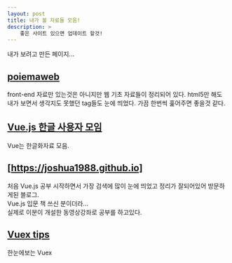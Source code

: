 ```yaml
---
layout: post
title: 내가 볼 자료들 모음!
description: >
    좋은 사이트 있으면 업데이트 할것!
---
```

내가 보려고 만든 페이지...

## [poiemaweb]   
front-end 자료만 있는것은 아니지만 웹 기초 자료들이 정리되어 있다. html5만 해도 내가 보면서 생각지도 못했던 tag들도 눈에 띄었다. 가끔 한번씩 훑어주면 좋을것 같다.



## [Vue.js 한글 사용자 모임]
Vue는 한글화자료 모음.



## [https://joshua1988.github.io]
처음 Vue.js 공부 시작하면서 가장 검색에 많이 눈에 띄었고 정리가 잘되어있어 방문하게된 블로그.   
Vue.js 입문 책 쓰신 분이더라...   
실제로 이분이 개설한 동영상강좌로 공부를 하고있다.



## [Vuex tips]
한눈에보는 Vuex



[poiemaweb]: https://poiemaweb.com/
[Vue.js 한글 사용자 모임]: http://vuejs.kr/
[https://joshua1988.github.io]: https://joshua1988.github.io
[Vuex tips]: https://vuejs-tips.github.io/vuex-cheatsheet/
[프로그래시브 웹 앱]: https://developer.mozilla.org/ko/docs/Apps/Progressive